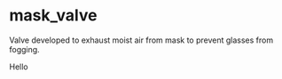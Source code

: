 # mask_valve
Valve developed to exhaust moist air from mask to prevent glasses from fogging.

Hello
